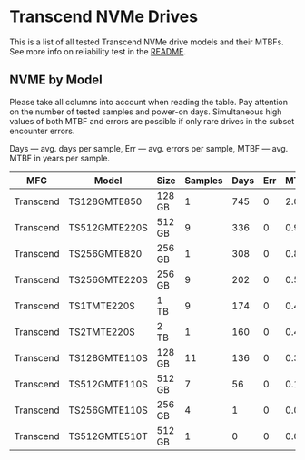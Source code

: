 Transcend NVMe Drives
=====================

This is a list of all tested Transcend NVMe drive models and their MTBFs. See more
info on reliability test in the [README](https://github.com/linuxhw/SMART).

NVME by Model
------------

Please take all columns into account when reading the table. Pay attention on the
number of tested samples and power-on days. Simultaneous high values of both MTBF
and errors are possible if only rare drives in the subset encounter errors.

Days — avg. days per sample,
Err  — avg. errors per sample,
MTBF — avg. MTBF in years per sample.

| MFG       | Model              | Size   | Samples | Days  | Err   | MTBF |
|-----------|--------------------|--------|---------|-------|-------|------|
| Transcend | TS128GMTE850       | 128 GB | 1       | 745   | 0     | 2.04   |
| Transcend | TS512GMTE220S      | 512 GB | 9       | 336   | 0     | 0.92   |
| Transcend | TS256GMTE820       | 256 GB | 1       | 308   | 0     | 0.84   |
| Transcend | TS256GMTE220S      | 256 GB | 9       | 202   | 0     | 0.55   |
| Transcend | TS1TMTE220S        | 1 TB   | 9       | 174   | 0     | 0.48   |
| Transcend | TS2TMTE220S        | 2 TB   | 1       | 160   | 0     | 0.44   |
| Transcend | TS128GMTE110S      | 128 GB | 11      | 136   | 0     | 0.37   |
| Transcend | TS512GMTE110S      | 512 GB | 7       | 56    | 0     | 0.16   |
| Transcend | TS256GMTE110S      | 256 GB | 4       | 1     | 0     | 0.00   |
| Transcend | TS512GMTE510T      | 512 GB | 1       | 0     | 0     | 0.00   |
